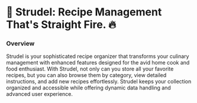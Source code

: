 # 🥮 Strudel: Recipe Management That's Straight Fire. 🔥

### Overview
Strudel is your sophisticated recipe organizer that transforms your culinary management with enhanced features designed for the avid home cook and food enthusiast. With Strudel, not only can you store all your favorite recipes, but you can also browse them by category, view detailed instructions, and add new recipes effortlessly. Strudel keeps your collection organized and accessible while offering dynamic data handling and advanced user experience.

